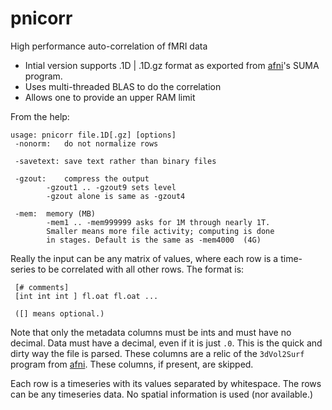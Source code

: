 pnicorr
=======

High performance auto-correlation of fMRI data

- Intial version supports .1D | .1D.gz format as exported from [afni](http://afni.nimh.nih.gov)'s SUMA program.
- Uses multi-threaded BLAS to do the correlation
- Allows one to provide an upper RAM limit

From the help:

    usage: pnicorr file.1D[.gz] [options]
     -nonorm:	do not normalize rows

     -savetext:	save text rather than binary files

     -gzout:	compress the output
		    -gzout1 .. -gzout9 sets level
		    -gzout alone is same as -gzout4

     -mem:	memory (MB)
		    -mem1 .. -mem999999 asks for 1M through nearly 1T.
		    Smaller means more file activity; computing is done 
		    in stages. Default is the same as -mem4000  (4G)

Really the input can be any matrix of values, where each row is a time-series to be correlated with all other rows. The format is:

     [# comments]
     [int int int ] fl.oat fl.oat ...

     ([] means optional.)

Note that only the metadata columns must be ints and must have no decimal. Data must have a decimal, even if it is just `.0`. This is the quick and dirty way the file is parsed. These columns are a relic of the `3dVol2Surf` program from [afni](http://afni.nimh.nih.gov). These columns, if present, are skipped.

Each row is a timeseries with its values separated by whitespace. The rows can be any timeseries data. No spatial information is used (nor available.)



